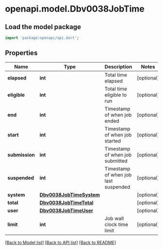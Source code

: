 # openapi.model.Dbv0038JobTime

## Load the model package
```dart
import 'package:openapi/api.dart';
```

## Properties
Name | Type | Description | Notes
------------ | ------------- | ------------- | -------------
**elapsed** | **int** | Total time elapsed | [optional] 
**eligible** | **int** | Total time eligible to run | [optional] 
**end** | **int** | Timestamp of when job ended | [optional] 
**start** | **int** | Timestamp of when job started | [optional] 
**submission** | **int** | Timestamp of when job submitted | [optional] 
**suspended** | **int** | Timestamp of when job last suspended | [optional] 
**system** | [**Dbv0038JobTimeSystem**](Dbv0038JobTimeSystem.md) |  | [optional] 
**total** | [**Dbv0038JobTimeTotal**](Dbv0038JobTimeTotal.md) |  | [optional] 
**user** | [**Dbv0038JobTimeUser**](Dbv0038JobTimeUser.md) |  | [optional] 
**limit** | **int** | Job wall clock time limit | [optional] 

[[Back to Model list]](../README.md#documentation-for-models) [[Back to API list]](../README.md#documentation-for-api-endpoints) [[Back to README]](../README.md)


